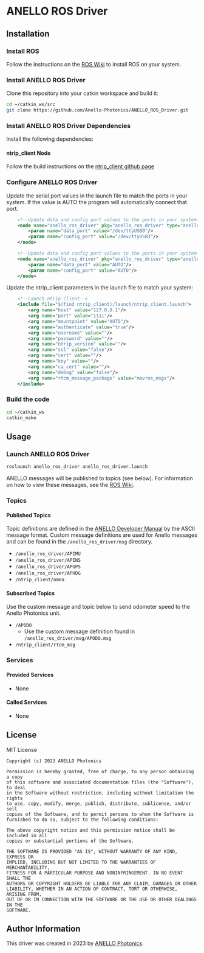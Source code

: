 # ANELLO ROS Driver

## Installation

### Install ROS

Follow the instructions on the [ROS Wiki](http://wiki.ros.org/ROS/Installation) to install ROS on your system.

### Install ANELLO ROS Driver

Clone this repository into your catkin workspace and build it:

```bash
cd ~/catkin_ws/src
git clone https://github.com/Anello-Photonics/ANELLO_ROS_Driver.git
```

### Install ANELLO ROS Driver Dependencies

Install the following dependencies:

#### ntrip_client Node

Follow the build instructions on the [ntrip_client github page](https://github.com/LORD-MicroStrain/ntrip_client)

### Configure ANELLO ROS Driver

Update the serial port values in the launch file to match the ports in your system.
If the value is AUTO the program will automatically connect that port.

```xml
    <!--Update data and config port values to the ports in your system-->
    <node name="anello_ros_driver" pkg="anello_ros_driver" type="anello_ros_driver">
        <param name="data_port" value="/dev/ttyUSB0"/>
        <param name="config_port" value="/dev/ttyUSB3"/>
    </node>
```

```xml
    <!--Update data and config port values to the ports in your system-->
    <node name="anello_ros_driver" pkg="anello_ros_driver" type="anello_ros_driver">
        <param name="data_port" value="AUTO"/>
        <param name="config_port" value="AUTO"/>
    </node>
```

Update the ntrip_client parameters in the launch file to match your system:

```xml
    <!--Launch ntrip client-->
    <include file="$(find ntrip_client)/launch/ntrip_client.launch">
        <arg name="host" value="127.0.0.1"/>
        <arg name="port" value="1111"/>
        <arg name="mountpoint" value="AUTO"/>
        <arg name="authenticate" value="true"/>
        <arg name="username" value=""/>
        <arg name="password" value=""/>
        <arg name="ntrip_version" value=""/>
        <arg name="ssl" value="false"/>
        <arg name="cert" value=""/>
        <arg name="key" value=""/>
        <arg name="ca_cert" value=""/>
        <arg name="debug" value="false"/>
        <arg name="rtcm_message_package" value="mavros_msgs"/>
    </include>
```

### Build the code

```bash
cd ~/catkin_ws
catkin_make
```

## Usage

### Launch ANELLO ROS Driver

```bash
roslaunch anello_ros_driver anello_ros_driver.launch
```

ANELLO messages will be published to topics (see below). For information on how to view these messages, see the [ROS Wiki](http://wiki.ros.org/ROS/Tutorials/UnderstandingTopics).

### Topics

#### Published Topics

Topic definitions are defined in the [ANELLO Developer Manual](https://docs-a1.readthedocs.io/en/latest/) by the ASCII message format. Custom message definitions are used for Anello messages and can be found in the `/anello_ros_driver/msg` directory.

* `/anello_ros_driver/APIMU`
* `/anello_ros_driver/APINS`
* `/anello_ros_driver/APGPS`
* `/anello_ros_driver/APHDG`
* `/ntrip_client/nmea`

#### Subscribed Topics

Use the custom message and topic below to send odometer speed to the Anello Photonics unit.

* `/APODO`
  * Use the custom message definition found in `/anello_ros_driver/msg/APODO.msg`
* `/ntrip_client/rtcm_msg`

### Services

#### Provided Services

* None

#### Called Services

* None

## License

MIT License

```text
Copyright (c) 2023 ANELLO Photonics

Permission is hereby granted, free of charge, to any person obtaining a copy
of this software and associated documentation files (the "Software"), to deal
in the Software without restriction, including without limitation the rights
to use, copy, modify, merge, publish, distribute, sublicense, and/or sell
copies of the Software, and to permit persons to whom the Software is
furnished to do so, subject to the following conditions:

The above copyright notice and this permission notice shall be included in all
copies or substantial portions of the Software.

THE SOFTWARE IS PROVIDED "AS IS", WITHOUT WARRANTY OF ANY KIND, EXPRESS OR
IMPLIED, INCLUDING BUT NOT LIMITED TO THE WARRANTIES OF MERCHANTABILITY,
FITNESS FOR A PARTICULAR PURPOSE AND NONINFRINGEMENT. IN NO EVENT SHALL THE
AUTHORS OR COPYRIGHT HOLDERS BE LIABLE FOR ANY CLAIM, DAMAGES OR OTHER
LIABILITY, WHETHER IN AN ACTION OF CONTRACT, TORT OR OTHERWISE, ARISING FROM,
OUT OF OR IN CONNECTION WITH THE SOFTWARE OR THE USE OR OTHER DEALINGS IN THE
SOFTWARE.

```

## Author Information

This driver was created in 2023 by [ANELLO Photonics](https://www.anellophotonics.com/).
